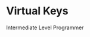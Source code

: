<div class="doc-incomplete"/>

# Virtual Keys

<span class="label label-doc-level">Intermediate</span>
<span class="label label-doc-audience">Level Programmer</span>

